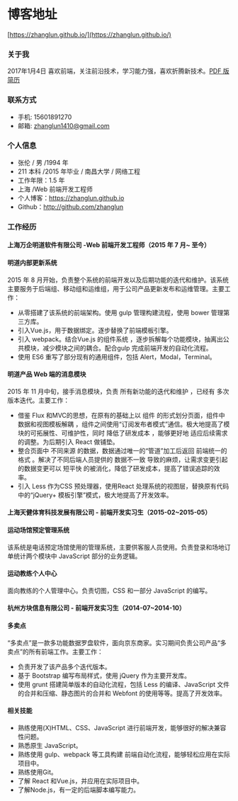 # 博客地址
[https://zhanglun.github.io/](https://zhanglun.github.io/)

### 关于我

2017年1月4日
喜欢前端，关注前沿技术，学习能力强，喜欢折腾新技术。[PDF 版简历](https://drive.google.com/open?id=0B4aY-s-C5u4OeHlTekRXSnBDSGc)

### 联系方式

* 手机: 15601891270
* 邮箱: zhanglun1410@gmail.com

### 个人信息

* 张伦 / 男 /1994 年
* 211 本科 /2015 年毕业 / 南昌大学 / 网络工程
* 工作年限：1.5 年
* 上海 /Web 前端开发工程师
* 个人博客：https://zhanglun.github.io
* Github：http://github.com/zhanglun

### 工作经历

#### 上海万企明道软件有限公司 -Web 前端开发工程师（2015 年 7 月~ 至今）

#### 明道内部更新系统

2015 年 8 月开始，负责整个系统的前端开发以及后期功能的迭代和维护。该系统主要服务于后端组、移动组和运维组，用于公司产品更新发布和运维管理。主要工作：

* 从零搭建了该系统的前端架构。使用 gulp 管理构建流程，使用 bower 管理第三方库。
* 引入Vue.js，用于数据绑定。逐步替换了前端模板引擎。
* 引入 webpack。结合Vue.js 的组件系统 ，逐步拆解每个功能模块，抽离出公共模块，减少模块之间的耦合。配合gulp 完成前端开发的自动化流程。
* 使用 ES6 重写了部分现有的通用组件，包括 Alert，Modal，Terminal。

#### 明道产品 Web 端的消息模块

2015 年 11 月中旬，接手消息模块，负责 所有新功能的迭代和维护 ，已经有 多次版本迭代。主要工作：

* 借鉴 Flux 和MVC的思想，在原有的基础上以 组件 的形式划分页面，组件中 数据和视图模板解耦 ，组件之间使用“订阅发布者模式”通信。极大地提高了模块的可拓展性、可维护性，同时 降低了研发成本 ，能够更好地 适应后续需求 的调整。为后期引入 React 做铺垫。
* 整合页面中 不同来源 的数据，数据通过唯一的“管道”加工后返回 前端统一的格式 。解决了不同后端人员提供的 数据不一致 导致的麻烦，让需求变更引起的数据变更可以 短平快 的被消化，降低了研发成本，提高了错误追踪的效率。
* 引入 Less 作为CSS 预处理器，使用React 处理系统的视图层，替换原有代码中的“jQuery+ 模板引擎”模式，极大地提高了开发效率。

#### 上海天健体育科技发展有限公司 - 前端开发实习生（2015-02~2015-05）

#### 运动场馆预定管理系统

该系统是电话预定场馆使用的管理系统，主要供客服人员使用。负责登录和场地订单统计两个模块中 JavaScript 部分的业务逻辑。

#### 运动教练个人中心

面向教练的个人管理中心。负责切图，CSS 和一部分 JavaScript 的编写。

#### 杭州方块信息有限公司 - 前端开发实习生（2014-07~2014-10）

#### 多卖点

“多卖点”是一款多功能数据罗盘软件，面向京东商家。实习期间负责公司产品“多卖点”的所有前端工作。主要工作：

* 负责开发了该产品多个迭代版本。
* 基于 Bootstrap 编写布局样式，使用 jQuery 作为主要开发库。
* 使用 grunt 搭建简单版本的自动化流程，包括 Less 的编译、JavaScript 文件的合并和压缩、静态图片的合并和 Webfont 的使用等等。提高了开发效率。

#### 相关技能

* 熟练使用(X)HTML、CSS、JavaScript 进行前端开发，能够很好的解决兼容性问题。
* 熟悉原生 JavaScript。
* 熟练使用 gulp、webpack 等工具构建 前端自动化流程，能够轻松应用在实际项目中。
* 熟练使用Git。
* 了解 React 和Vue.js，并应用在实际项目中。
* 了解Node.js，有一定的后端脚本编写能力。